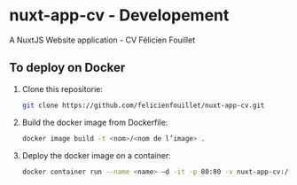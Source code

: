 # nuxt-app-cv - Developement
A NuxtJS Website application - CV Félicien Fouillet


## To deploy on Docker
1. Clone this repositorie:
    ```bash
    git clone https://github.com/felicienfouillet/nuxt-app-cv.git
    ```

2. Build the docker image from Dockerfile:
    ```bash
    docker image build -t <nom>/<nom de l’image> .
    ```

3. Deploy the docker image on a container:
    ```bash
    docker container run --name <name> –d -it -p 80:80 -v nuxt-app-cv:/app <nom>/<nom de l’image>
    ```